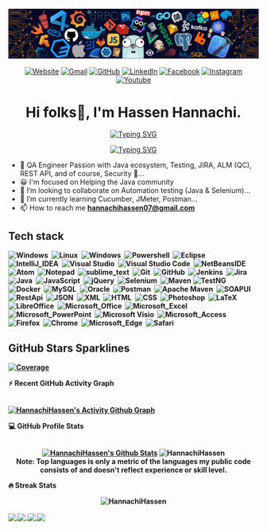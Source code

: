 <!---
HannachiHassen/HannachiHassen is a ✨ special ✨ repository because its `README.md` (this file) appears on your GitHub profile.
You can click the Preview link to take a look at your changes.
--->

![Github Banner](https://github.com/HannachiHassen/HannachiHassen/blob/profile/banner.png)

<!--- 
  <a href="https://twitter.com/josnothosay" rel="nofollow"><img align="center" src="https://raw.githubusercontent.com/rahuldkjain/github-profile-readme-generator/master/src/images/icons/Social/twitter.svg" alt="josnothosay" height="30" width="40" style="max-width: 100%;"></a>
  <a href="https://linkedin.com/in/renjujv" rel="nofollow"><img align="center" src="https://raw.githubusercontent.com/rahuldkjain/github-profile-readme-generator/master/src/images/icons/Social/linked-in-alt.svg" alt="renjujv" height="30" width="40" style="max-width: 100%;"></a>
  --->
  
<p align="center" dir="auto">	
<a href="https://candida-noronha.web.app/"><img src="https://img.icons8.com/bubbles/50/000000/web.png" alt="Website"/></a>
<a href="mailto:candida.noronha18@gmail.com"><img src="https://img.icons8.com/bubbles/50/000000/gmail.png" alt="Gmail"/></a>
<a href="https://github.com/Candida18"><img src="https://img.icons8.com/bubbles/50/000000/github.png" alt="GitHub"/></a>
<a href="https://www.linkedin.com/in/hassenhannachi/"><img src="https://img.icons8.com/bubbles/50/000000/linkedin.png" alt="LinkedIn"/></a>
<a href="https://www.facebook.com/candida.noronha.77"><img src="https://img.icons8.com/bubbles/50/000000/facebook-new.png" alt="Facebook"/></a>
<a href="https://instagram.com/candyyyy__18"><img src="https://img.icons8.com/bubbles/50/000000/instagram.png" alt="Instagram"/></a>
<a href="https://www.youtube.com/channel/UC7V1Gm8V0kRLp_EHB8aDj2A"><img src="https://img.icons8.com/bubbles/50/000000/youtube.png" alt="Youtube"/></a>

</p>

<h1 align="center" dir="auto">
  Hi folks<g-emoji class="g-emoji" alias="wave" fallback-src="https://github.githubassets.com/images/icons/emoji/unicode/1f44b.png">👋</g-emoji>, I'm Hassen Hannachi.
</h1>
  
<div align="center">
  <a href="https://git.io/typing-svg"><img src="https://readme-typing-svg.herokuapp.com?font=Fira+Code&weight=700&size=17&pause=1000&multiline=true&width=435&lines=QA+Enginner+%7C+QA+Test+Enginner+%7C+QA+Analyst;Manual++Tester+%7C++Automation+Tester++" alt="Typing SVG" /></a>

 <a href="https://git.io/typing-svg"><img src="https://readme-typing-svg.herokuapp.com?font=Fira+Code&size=15&pause=1000&color=27F755&width=435&lines=JIRA+%7C+HP+ALM+%7C+Jenkins+%7C+Git+%7C+Github+%7C+Docker;SQL+%7C+XPath+%7C+Maven+%7C+TestNG+%7C+Seleinum+%7C+JAVA++;HTML+%7C+CSS+%7C+Unix+%7C+Windows+%7C+Microsoft+Office+" alt="Typing SVG" /></a>
</div>

<!--- 
<div align="center">
<img src="https://readme-typing-svg.herokuapp.com?size=50&center=true&vCenter=true&width=800&height=100&lines=Hassen%20%F0%9F%99%8F%3BHannachi%20%F0%9F%99%8F%3BQA%20Automation%20%F0%9F%99%8F%3BEnginner%20%F0%9F%99%8F%3BQA%20Software%20Tester%20%F0%9F%99%8F%3BAssalam%20Alaikum%20%F0%9F%99%8F%3B">
<br>
<img src="https://views.whatilearened.today/views/github/hassenhannachi/abhir9.svg?cache=remove">
<br>
</div>
<br>
-->
- 👀 QA Engineer Passion with Java ecosystem, Testing, JIRA, ALM (QC), REST API, and of course, Security 🔐...
- 😀 I'm focused on Helping the Java community
- 💞️ I’m looking to collaborate on Automation testing (Java & Selenium)...
- 🌱 I’m currently learning Cucumber, JMeter, Postman...
- 📫 How to reach me <strong> <a herf="mailto:hannachihassen07@gmail.com">hannachihassen07@gmail.com</a>
  
<h2>Tech stack</h2>
  
<p align="center">   

![Windows](https://img.shields.io/badge/-Windows-05122A?style=plastic&logo=windows&logoColor=FFA518)&nbsp;
![Linux](https://img.shields.io/badge/-Linux-05122A?style=plastic&logo=linux&logoColor=FFA518)&nbsp;
![Windows](https://img.shields.io/badge/Windows%20terminal-05122A?style=plastic&logo=windows&logoColor=FFA518)&nbsp;
![Powershell](https://img.shields.io/badge/Powershell-05122A?style=plastic&logo=powershell&logoColor=FFA518)&nbsp;
![Eclipse](https://img.shields.io/badge/-Eclipse-05122A?style=plastic&logo=eclipse-ide&logoColor=2C2255)&nbsp;
![IntelliJ_IDEA](https://img.shields.io/badge/IntelliJ_IDEA-05122A?style=plastic&logo=intellij-idea)&nbsp;
![Visual Studio](https://img.shields.io/badge/Visual_Studio-05112A?style=plastic&logo=visual%20studio)&nbsp;
![Visual Studio Code](https://img.shields.io/badge/-Visual%20Studio%20Code-05122A?style=plastic&logo=visual-studio-code&logoColor=007ACC)&nbsp;
![NetBeansIDE](https://img.shields.io/badge/apache%20netbeans-05112A?style=plastic&logo=apache%20netbeans%20IDE)&nbsp;
![Atom](https://img.shields.io/badge/Atom-05122A?style=plastic&logo=Atom)&nbsp;
![Notepad](https://img.shields.io/badge/Notepad++-05122A?style=plastic&logo=notepad%2B%2B)&nbsp;
![sublime_text](https://img.shields.io/badge/sublime_text-05122A?style=plastic&logo=sublime-text)&nbsp;
![Git](https://img.shields.io/badge/-Git-05122A?style=plastic&logo=git)&nbsp;
![GitHub](https://img.shields.io/badge/-GitHub-05122A?style=plastic&logo=github)&nbsp;
![Jenkins](https://img.shields.io/badge/Jenkins-05122A?style=plastic&logo=jenkins)&nbsp;
![Jira](https://img.shields.io/badge/Jira-05122A?style=plastic&logo=jira)&nbsp;
![Java](https://img.shields.io/badge/Java-05122A?style=plastic&logo=java)&nbsp;
![JavaScript](https://img.shields.io/badge/-JavaScript-05122A?style=plastic&logo=javascript)&nbsp;
![jQuery](https://img.shields.io/badge/jQuery-05122A?style=plastic&logo=jquery&logoColor=00599C)&nbsp;
![Selenium](https://img.shields.io/badge/-Selenium-05122A?style=plastic&logo=selenium&logoColor=092E20)&nbsp;
![Maven](https://img.shields.io/badge/-Maven-05122A?style=plastic&logo=maven)
![TestNG](https://img.shields.io/badge/-TestNG-05122A?style=testng&logo=testng)&nbsp;
![Docker](https://img.shields.io/badge/-Docker-05122A?style=plastic&logo=docker&logoColor=092E20)&nbsp;
![MySQL](https://img.shields.io/badge/MySQL-05122A?style=plastic&logo=mysql)&nbsp;
![Oracle](https://img.shields.io/badge/Oracle-05122A?style=plastic&logo=oracle)&nbsp;
![Postman](https://img.shields.io/badge/Postman-05122A?style=plastic&logo=postman)&nbsp;
![Apache Maven](https://img.shields.io/badge/Apache%20Maven-05122A?style=plastic&logo=Apache%20Maven)&nbsp;
![SOAPUI](https://img.shields.io/badge/SoapUI-05122A?style=plastic&logo=SoapUI)&nbsp;
![RestApi](https://img.shields.io/badge/RestApi-05122A?style=plastic&logo=RestApi)&nbsp;
![JSON](https://img.shields.io/badge/-JSON-05122A?style=plastic&logo=json&logoColor=092E20)&nbsp;
![XML](https://img.shields.io/badge/-XML-05122A?style=plastic&logo=xml&logoColor=092E20)&nbsp;
![HTML](https://img.shields.io/badge/-HTML-05122A?style=plastic&logo=HTML5)&nbsp;
![CSS](https://img.shields.io/badge/-CSS-05122A?style=plastic&logo=CSS3&logoColor=1572B6)&nbsp;
![Photoshop](https://img.shields.io/badge/-Photoshop-05122A?style=plastic&logo=adobe-photoshop)&nbsp;
![LaTeX](https://img.shields.io/badge/latex-05122A?style=plastic&logo=latex)&nbsp;
![LibreOffice](https://img.shields.io/badge/LibreOffice-05122A?style=plastic&logo=LibreOffice)&nbsp;
![Microsoft_Office](https://img.shields.io/badge/Microsoft_Office-05122A?style=plastic&logo=microsoft-office)&nbsp;
![Microsoft_Excel](https://img.shields.io/badge/Microsoft_Excel-05122A?style=plastic&logo=microsoft-excel)&nbsp;
![Microsoft_PowerPoint](https://img.shields.io/badge/Microsoft_PowerPoint-05122A?style=plastic&logo=microsoft-powerpoint)&nbsp;
![Microsoft Visio ](https://img.shields.io/badge/Microsoft_Visio-05122A?style=plastic&logo=microsoft-visio)&nbsp;
![Microsoft_Access](https://img.shields.io/badge/Microsoft_Access-05122A?style=plastic&logo=microsoft-access)&nbsp;
![Firefox](https://img.shields.io/badge/Firefox_Browser-05122A?style=plastic&logo=Firefox-Browser)&nbsp;
![Chrome](https://img.shields.io/badge/Google_Chrome-05122A?style=plastic&logo=Google-Chrome)&nbsp;
![Microsoft_Edge](https://img.shields.io/badge/Microsoft_Edge-05122A?style=plastic&logo=Microsoft-edge)&nbsp;
![Safari](https://img.shields.io/badge/Safari-05122A?style=plastic&logo=Safari)&nbsp;
<!--![C](https://img.shields.io/badge/-C-05122A?style=plastic&logo=C&logoColor=A8B9CC)&nbsp;
![C++](https://img.shields.io/badge/-C++-05122A?style=plastic&logo=C%2B%2B&logoColor=00599C)&nbsp;	
![Selenium Grid](https://img.shields.io/badge/-Selenium-Grid?style=plastic&logo=selenium&logoColor=092E20)&nbsp;
![Java](https://img.shields.io/badge/java-%23ED8B00.svg?style=plastic&logo=java&logoColor=FFA518)&nbsp;-->
 </p>
	
 <!--- 
[![GitHub](https://badgen.net/badge/icon/github?icon=github&label)](https://github.com)
[![git](https://badgen.net/badge/icon/git?icon=git&label)](https://git-scm.com)
[![Eclipse](https://badgen.net/badge/icon/eclipse?icon=eclipse&label)](https://https://eclipse.org/)
[![Maven](https://badgen.net/badge/icon/maven?icon=maven&label)](https://https://maven.apache.org/)
[![Jira](https://badgen.net/badge/icon/jira?icon=jira&label)](https://https://jira.com/)
[![Windows](https://badgen.net/badge/icon/windows?icon=windows&label)](https://microsoft.com/windows/)
  -->
  
<h2> GitHub Stars Sparklines</h2>

[![Coverage](https://img.shields.io/endpoint?url=https://raw.githubusercontent.com/HannachiHassen/REPOSITORY/BRANCHNAME/.github/badges/jacoco.json)](https://github.com/HannachiHassen/REPOSITORY/actions/workflows/build.yml)
  
<summary><b>⚡ Recent GitHub Activity Graph</b></summary>
  <br>
	
[![HannachiHassen's Activity Github Graph](https://github-readme-activity-graph.vercel.app/graph?username=HannachiHassen&theme=react-dark)](https://github.com/HannachiHassen/github-readme-activity-graph)
	
<summary><b>💻 GitHub Profile Stats</b></summary>  
  <br/> 
 <p align="center"> 
 <a href="https://github.com/HannachiHassen">
   <img alt="HannachiHassen's Github Stats" src="https://github-readme-stats.vercel.app/api?username=HannachiHassen&show_icons=true&count_private=true&theme=radical" height="192px" style="max-width: 100%; width="40%"/></a>
  <img src="https://github-readme-stats.vercel.app/api/top-langs?username=HannachiHassen&langs_count=10&show_icons=true&locale=en&layout=compact&theme=radical" alt="HannachiHassen" height="192px style="max-width: 100%; width="40%"/>
 <br/>
 <b>Note:</b> Top languages is only a metric of the languages my public code consists of and doesn't reflect experience or skill level.
 </p>
 
 <summary><b>🔥 Streak Stats</b></summary>
  
<p align="center"><img src="https://github-readme-streak-stats.herokuapp.com/?user=HannachiHassen&theme=radical"  alt="HannachiHassen" /></p>
          
<a href="https://github.com/HannachiHassen/Framework_Project">
  <img align="center" src="https://github-readme-stats.vercel.app/api/pin/?username=HannachiHassen&repo=Framework_Project" />
</a>
<a href="https://github.com/HannachiHassen/SQL_BasicTesting">
  <img align="center" src="https://github-readme-stats.vercel.app/api/pin/?username=HannachiHassen&repo=SQL_BasicTesting" />
</a> 
<a href="https://github.com/HannachiHassen/ExtentReport-Cucumber-Adapter">
  <img align="center" src="https://github-readme-stats.vercel.app/api/pin/?username=HannachiHassen&repo=ExtentReport-Cucumber-Adapter" />
</a>
<a "https://github.com/HannachiHassen/Cucumber-JUnit-BDD">
  <img align="center" src="https://github-readme-stats.vercel.app/api/pin/?username=HannachiHassen&repo=Cucumber-JUnit-BDD" />
</a>     

<!-- [![Hassen's github trophy](https://github-profile-trophy.vercel.app/?username=HannachiHassen&row=1)](https://github.com/ryo-ma/github-profile-trophy)
